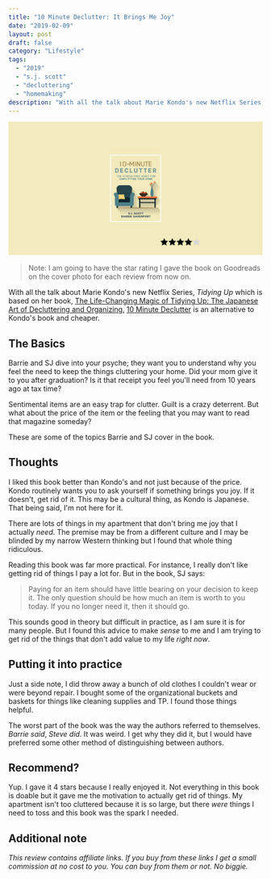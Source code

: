 ```yaml
---
title: "10 Minute Declutter: It Brings Me Joy"
date: "2019-02-09"
layout: post
draft: false
category: "Lifestyle"
tags:
  - "2019"
  - "s.j. scott"
  - "decluttering"
  - "homemaking"
description: "With all the talk about Marie Kondo's new Netflix Series, Tidying Up which is based on her book, The Life-Changing Magic of Tidying Up: The Japanese Art of Decluttering and Organizing, 10 Minute Declutter is an alternative to Kondo's book and cheaper."
---
```


![](./1.png)

> Note: I am going to have the star rating I gave the book on Goodreads on the cover photo for each review from now on.

With all the talk about Marie Kondo's new Netflix Series, *Tidying Up* which is based on her book, [The Life-Changing Magic of Tidying Up: The Japanese Art of Decluttering and Organizing](https://www.amazon.com/Life-Changing-Magic-Tidying-Decluttering-Organizing-ebook/dp/B00KK0PICK/ref=tmm_kin_swatch_0?qid=&sr=&tag=thatmacnerd-20&_encoding=UTF8), [10 Minute Declutter](https://www.amazon.com/10-Minute-Declutter-Stress-Free-Habit-Simplifying-ebook/dp/B00XQGSPES/ref=sr_1_1_sspa?sr=8-1-spons&qid=1549687907&keywords=10%2BMinute%2Bdeclutter&sprefix=usb%2Bc%252Caps%252C137&psc=1&tag=thatmacnerd-20&crid=188A82AGXTKOP) is an alternative to Kondo's book and cheaper.

## The Basics

Barrie and SJ dive into your psyche; they want you to understand why you feel the need to keep the things cluttering your home. Did your mom give it to you after graduation? Is it that receipt you feel you'll need from 10 years ago at tax time?

Sentimental items are an easy trap for clutter. Guilt is a crazy deterrent. But what about the price of the item or the feeling that you may want to read that magazine someday?

These are some of the topics Barrie and SJ cover in the book.

## Thoughts

I liked this book better than Kondo's and not just because of the price. Kondo routinely wants you to ask yourself if something brings you joy. If it doesn't, get rid of it. This may be a cultural thing, as Kondo is Japanese. That being said, I'm not here for it.

There are lots of things in my apartment that don't bring me joy that I actually *need*. The premise may be from a different culture and I may be blinded by my narrow Western thinking but I found that whole thing ridiculous.

Reading this book was far more practical. For instance, I really don't like getting rid of things I pay a lot for. But in the book, SJ says:

> Paying for an item should have little bearing on your decision to keep it. The only question should be how much an item is worth to you today. If you no longer need it, then it should go.

This sounds good in theory but difficult in practice, as I am sure it is for many people. But I found this advice to make *sense* to me and I am trying to get rid of the things that don't add value to my life *right now*.

## Putting it into practice

Just a side note, I did throw away a bunch of old clothes I couldn't wear or were beyond repair. I bought some of the organizational buckets and baskets for things like cleaning supplies and TP. I found those things helpful.

The worst part of the book was the way the authors referred to themselves. *Barrie said*, *Steve did*. It was weird. I get why they did it, but I would have preferred some other method of distinguishing between authors.

## Recommend?

Yup. I gave it 4 stars because I really enjoyed it. Not everything in this book is doable but it gave me the motivation to actually get rid of things. My apartment isn't too cluttered because it is so large, but there *were* things I need to toss and this book was the spark I needed.

## Additional note

*This review contains affiliate links. If you buy from these links I get a small commission at no cost to you. You can buy from them or not. No biggie.*